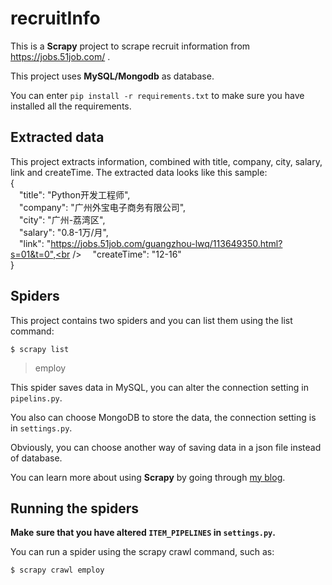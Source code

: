 # recruitInfo

This is a **Scrapy** project to scrape recruit information from https://jobs.51job.com/ .

This project uses **MySQL/Mongodb** as database.

You can enter `pip install -r requirements.txt`  to make sure you have installed all the requirements.

## Extracted data

This project extracts information, combined with title, company, city, salary, link and createTime. The extracted data looks like this sample:<br />
{<br />
&emsp;"title": "Python开发工程师", <br />
&emsp;"company": "广州外宝电子商务有限公司", <br />
&emsp;"city": "广州-荔湾区", <br />
&emsp;"salary": "0.8-1万/月", <br />
&emsp;"link": "https://jobs.51job.com/guangzhou-lwq/113649350.html?s=01&t=0",<br />
&emsp;"createTime": "12-16"<br />
}

## Spiders

This project contains two spiders and you can list them using the list command:

`$ scrapy list`

> employ

This spider saves data in MySQL, you can alter the connection setting in `pipelins.py`.

You also can choose MongoDB to store the data,  the connection setting is in `settings.py`.

Obviously, you can choose another way of saving data in a json file instead of database.

You can learn more about using **Scrapy** by going through [my blog](https://stardust567.github.io/post/b2a.html).

## Running the spiders

**Make sure that you have altered `ITEM_PIPELINES` in `settings.py`.**

You can run a spider using the scrapy crawl command, such as:

`$ scrapy crawl employ`

